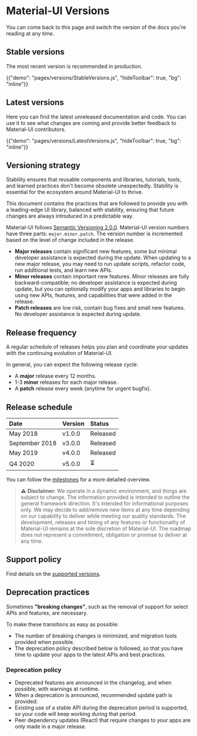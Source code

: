 # Material-UI Versions

<p class="description">You can come back to this page and switch the version of the docs you're reading at any time.</p>

## Stable versions

The most recent version is recommended in production.

{{"demo": "pages/versions/StableVersions.js", "hideToolbar": true, "bg": "inline"}}

## Latest versions

Here you can find the latest unreleased documentation and code.
You can use it to see what changes are coming and provide better feedback to Material-UI contributors.

{{"demo": "pages/versions/LatestVersions.js", "hideToolbar": true, "bg": "inline"}}

## Versioning strategy

Stability ensures that reusable components and libraries, tutorials, tools, and learned practices don't become obsolete unexpectedly. Stability is essential for the ecosystem around Material-UI to thrive.

This document contains the practices that are followed to provide you with a leading-edge UI library, balanced with stability, ensuring that future changes are always introduced in a predictable way.

Material-UI follows [Semantic Versioning 2.0.0](https://semver.org/).
Material-UI version numbers have three parts: `major.minor.patch`.
The version number is incremented based on the level of change included in the release.

- **Major releases** contain significant new features, some but minimal developer assistance is expected during the update. When updating to a new major release, you may need to run update scripts, refactor code, run additional tests, and learn new APIs.
- **Minor releases** contain important new features.
  Minor releases are fully backward-compatible; no developer assistance is expected during update, but you can optionally modify your apps and libraries to begin using new APIs, features, and capabilities that were added in the release.
- **Patch releases** are low risk, contain bug fixes and small new features.
  No developer assistance is expected during update.

## Release frequency

A regular schedule of releases helps you plan and coordinate your updates with the continuing evolution of Material-UI.

In general, you can expect the following release cycle:

- A **major** release every 12 months.
- 1-3 **minor** releases for each major release.
- A **patch** release every week (anytime for urgent bugfix).

## Release schedule

| Date           | Version | Status   |
| :------------- | :------ | :------- |
| May 2018       | v1.0.0  | Released |
| September 2018 | v3.0.0  | Released |
| May 2019       | v4.0.0  | Released |
| Q4 2020        | v5.0.0  | ⏳       |

You can follow the [milestones](https://github.com/mui-org/material-ui/milestones) for a more detailed overview.

> ⚠️ **Disclaimer**: We operate in a dynamic environment, and things are subject to change. The information provided is intended to outline the general framework direction. It's intended for informational purposes only. We may decide to add/remove new items at any time depending on our capability to deliver while meeting our quality standards. The development, releases and timing of any features or functionality of Material-UI remains at the sole discretion of Material-UI. The roadmap does not represent a commitment, obligation or promise to deliver at any time.

## Support policy

Find details on the [supported versions](/getting-started/support/#supported-versions).

## Deprecation practices

Sometimes **"breaking changes"**, such as the removal of support for select APIs and features, are necessary.

To make these transitions as easy as possible:

- The number of breaking changes is minimized, and migration tools provided when possible.
- The deprecation policy described below is followed, so that you have time to update your apps to the latest APIs and best practices.

### Deprecation policy

- Deprecated features are announced in the changelog, and when possible, with warnings at runtime.
- When a deprecation is announced, recommended update path is provided.
- Existing use of a stable API during the deprecation period is supported, so your code will keep working during that period.
- Peer dependency updates (React) that require changes to your apps are only made in a major release.
